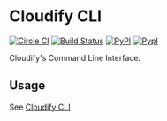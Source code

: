 # Cloudify CLI

[![Circle CI](https://circleci.com/gh/cloudify-cosmo/cloudify-cli.svg?style=shield)](https://circleci.com/gh/cloudify-cosmo/cloudify-cli)
[![Build Status](https://travis-ci.org/cloudify-cosmo/cloudify-cli.svg?branch=master)](https://travis-ci.org/cloudify-cosmo/cloudify-cli)
[![PyPI](http://img.shields.io/pypi/dm/cloudify.svg)](http://img.shields.io/pypi/dm/cloudify.svg)
[![PypI](http://img.shields.io/pypi/v/cloudify.svg)](http://img.shields.io/pypi/v/cloudify.svg)


Cloudify's Command Line Interface.

## Usage

See [Cloudify CLI](http://docs.getcloudify.org/latest/cli/overview/)
